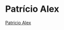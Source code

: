 <h1>Patrício Alex</h1>
<script type="text/javascript" src="https://platform.linkedin.com/badges/js/profile.js" async defer></script>

<div class="LI-profile-badge"  data-version="v1" data-size="large" data-locale="en_US" data-type="vertical" data-theme="light" data-vanity="flexseth">
  <a class="LI-simple-link" href="https://www.linkedin.com/in/flexseth?trk=profile-badge">Patricio Alex</a>
</div>

